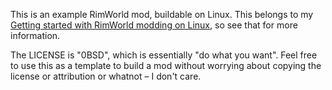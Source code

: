 This is an example RimWorld mod, buildable on Linux. This belongs to my [Getting
started with RimWorld modding on Linux][post], so see that for more information.

The LICENSE is "0BSD", which is essentially "do what you want". Feel free to use
this as a template to build a mod without worrying about copying the license or
attribution or whatnot – I don't care.

[post]: https://www.arp242.net/rimworld-mod-linux.html
